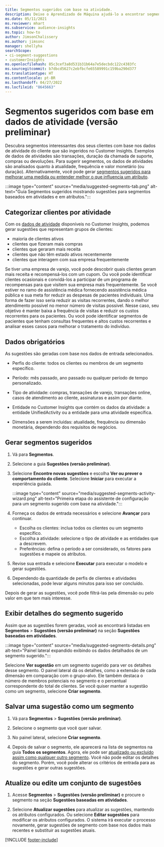 ```yaml
---
title: Segmentos sugeridos com base na atividade.
description: Deixe o Aprendizado de Máquina ajudá-lo a encontrar segmentos novos e interessantes com base na atividade do cliente.
ms.date: 05/11/2021
ms.reviewer: mhart
ms.subservice: audience-insights
ms.topic: how-to
author: JimsonChalissery
ms.author: jimsonc
manager: shellyha
searchScope:
- ci-segment-suggestions
- customerInsights
ms.openlocfilehash: 85c3cef3a8d531b31b64a7e5decbdc122c4383fc
ms.sourcegitcommit: b7dbcd5627c2ebfbcfe65589991c159ba290d377
ms.translationtype: HT
ms.contentlocale: pt-BR
ms.lasthandoff: 04/27/2022
ms.locfileid: "8645663"
---
```

# <a name="suggested-segments-based-on-activity-data-preview"></a>Segmentos sugeridos com base em dados de atividade (versão preliminar)

Descubra segmentos interessantes dos seus clientes com base nos dados de atividade do cliente que são ingeridos no Customer Insights. Exemplos de dados de atividades são transações, duração da chamada de suporte, compras ou devoluções. Para sugerir segmentos, os dados de atividades são analisados quanto à atualidade, frequência e valor monetário (ou duração). Alternativamente, você pode gerar [segmentos sugeridos para melhorar uma medida ou entender melhor o que influencia um atributo](suggested-segments.md).

:::image type="content" source="media/suggested-segments-tab.png" alt-text="Guia Segmentos sugeridos mostrando sugestões para segmentos baseados em atividades e em atributos.":::

## <a name="categorize-customers-by-activity"></a>Categorizar clientes por atividade

Com os [dados de atividade](activities.md) disponíveis no Customer Insights, podemos gerar sugestões que representam grupos de clientes:

- maioria de clientes ativos 
- clientes que fizeram mais compras 
- clientes que geraram mais receita 
- clientes que não têm estado ativos recentemente 
- clientes que interagem com sua empresa frequentemente  

Se tiver uma empresa de varejo, você pode descobrir quais clientes geram mais receita e recompensá-los com um cupom. Ou você pode identificar clientes ocasionais e convidá-los a participar de um programa de recompensas para que visitem sua empresa mais frequentemente.
Se você estiver no ramo de assistência médica fornecendo assistência médica pública e sua meta for reduzir as despesas de pacientes individuais. Uma forma de fazer isso seria reduzir as visitas recorrentes, dando o melhor atendimento possível no menor número de visitas possível. Nesse caso, seu objetivo é manter baixa a frequência de visitas e reduzir os custos recorrentes para os pacientes. Ou você pode identificar segmentos de pacientes que tenham consultas frequentes e altos custos recorrentes e analisar esses casos para melhorar o tratamento do indivíduo. 

## <a name="required-data"></a>Dados obrigatórios

As sugestões são geradas com base nos dados de entrada selecionados. 

- Perfis do cliente: todos os clientes ou membros de um segmento específico. 

- Período: mês passado, ano passado ou qualquer período de tempo personalizado.

- Tipo de atividade: compras, transações de varejo, transações online, casos de atendimento ao cliente, assinaturas e assim por diante.  

- Entidade no Customer Insights que contém os dados da atividade: a entidade UnifiedActivity ou a entidade para uma atividade específica. 

- Dimensões a serem incluídas: atualidade, frequência ou dimensão monetária, dependendo dos requisitos de negócios.

## <a name="generate-suggested-segments"></a>Gerar segmentos sugeridos

1. Vá para **Segmentos**.

1. Selecione a guia **Sugestões (versão preliminar)**.

1. Selecione **Encontre novas sugestões** e escolha **Ver ou prever o comportamento do cliente**. Selecione **Iniciar** para executar a experiência guiada.

   :::image type="content" source="media/suggested-segments-activity-wizard.png" alt-text="Primeira etapa do assistente de configuração para um segmento sugerido com base na atividade.":::

1. Forneça os dados de entrada necessários e selecione **Avançar** para continuar.

   - Escolha os clientes: inclua todos os clientes ou um segmento específico.
   - Escolha a atividade: selecione o tipo de atividade e as entidades que a descrevem.
   - Preferências: defina o período a ser considerado, os fatores para sugestões e mapeie os atributos.

1. Revise sua entrada e selecione **Executar** para executar o modelo e gerar sugestões.

1. Dependendo da quantidade de perfis de clientes e atividades selecionadas, pode levar alguns minutos para isso ser concluído. 

Depois de gerar as sugestões, você pode filtrá-las pela dimensão ou pelo valor em que tem mais interesse. 

## <a name="view-details-of-a-suggested-segment"></a>Exibir detalhes do segmento sugerido

Assim que as sugestões forem geradas, você as encontrará listadas em **Segmentos** > **Sugestões (versão preliminar)** na seção **Sugestões baseadas em atividades**.

:::image type="content" source="media/suggested-segments-details.png" alt-text="Painel lateral expandido exibindo os dados detalhados de um segmento sugerido.":::

Selecione **Ver sugestão** em um segmento sugerido para ver os detalhes desse segmento. O painel lateral dá os detalhes, como a extensão de cada dimensão em comparação com o grupo-alvo. Ele também destaca o número de membros potenciais no segmento e o percentual correspondente do total de clientes. Se você quiser manter a sugestão como um segmento, selecione **Criar segmento**.    

## <a name="save-a-suggestion-as-a-segment"></a>Salvar uma sugestão como um segmento

1. Vá para **Segmentos** > **Sugestões (versão preliminar)**.

1. Selecione o segmento que você quer salvar. 

1. No painel lateral, selecione **Criar segmento**. 

1. Depois de salvar o segmento, ele aparecerá na lista de segmentos na guia **Todos os segmentos**. Agora, ele pode ser [atualizado ou excluído assim como qualquer outro segmento](segments.md). Você não pode editar os detalhes do segmento. Porém, você pode alterar os critérios de entrada para as sugestões e gerar outras sugestões.

## <a name="refresh-or-edit-a-set-of-suggestions"></a>Atualize ou edite um conjunto de sugestões

1. Acesse **Segmentos** > **Sugestões (versão preliminar)** e procure o segmento na seção **Sugestões baseadas em atividades**.

1. Selecione **Atualizar sugestões** para atualizar as sugestões, mantendo os atributos configurados. Ou selecione **Editar sugestões** para modificar os atributos configurados. O sistema irá executar o processo novamente, gerar sugestões de segmento com base nos dados mais recentes e substituir as sugestões atuais.

[!INCLUDE [footer-include](includes/footer-banner.md)]
